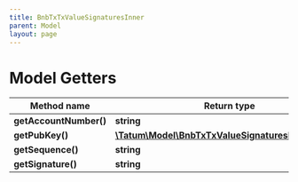 ```yaml
---
title: BnbTxTxValueSignaturesInner
parent: Model
layout: page
---
```


# Model Getters

Method name | Return type | Description | Notes
------------ | ------------- | ------------- | -------------
**getAccountNumber()** | **string** |  | [optional]
**getPubKey()** | [**\Tatum\Model\BnbTxTxValueSignaturesInnerPubKey**](../BnbTxTxValueSignaturesInnerPubKey) |  | [optional]
**getSequence()** | **string** |  | [optional]
**getSignature()** | **string** |  | [optional]

